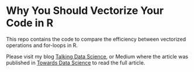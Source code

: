 # Why You Should Vectorize Your Code in R

This repo contains the code to compare the efficiency between vectorized operations and for-loops in R.

Please visit my blog [Talking Data Science](https://talkingdatascience.com/why-you-should-vectorize-your-code-in-r/), or Medium where the article was published in [Towards Data Science](https://towardsdatascience.com/why-you-should-vectorize-your-code-in-r-d7df86ebc9b7) to read the full article.
